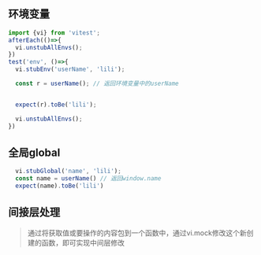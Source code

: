 ## 环境变量
```javascript
import {vi} from 'vitest';
afterEach(()=>{
  vi.unstubAllEnvs();
})
test('env', ()=>{
  vi.stubEnv('userName', 'lili');

  const r = userName(); // 返回环境变量中的userName


  expect(r).toBe('lili');

  vi.unstubAllEnvs();
})
```

## 全局global

```javascript
  vi.stubGlobal('name', 'lili');
  const name = userName() // 返回window.name
  expect(name).toBe('lili')
```

## 间接层处理

> 通过将获取值或要操作的内容包到一个函数中，通过vi.mock修改这个新创建的函数，即可实现中间层修改